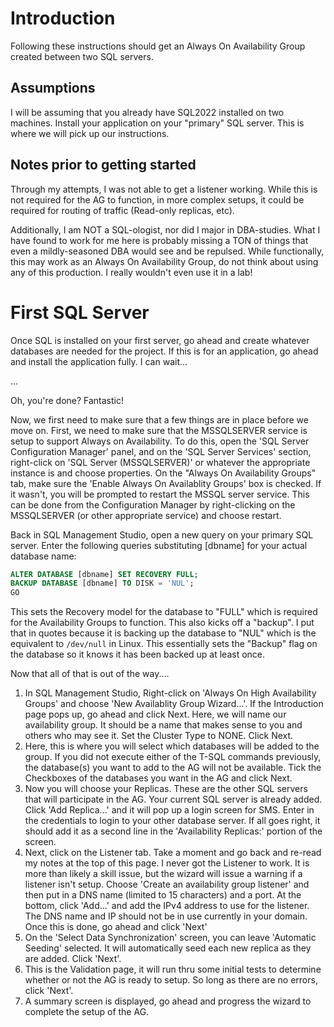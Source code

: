 # Introduction
Following these instructions should get an Always On Availability Group created between two SQL servers. 

## Assumptions
I will be assuming that you already have SQL2022 installed on two machines. Install your application on your "primary" SQL server. This is where we will pick up our instructions.

## Notes prior to getting started
Through my attempts, I was not able to get a listener working. While this is not required for the AG to function, in more complex setups, it could be required for routing of traffic (Read-only replicas, etc). 

Additionally, I am NOT a SQL-ologist, nor did I major in DBA-studies. What I have found to work for me here is probably missing a TON of things that even a mildly-seasoned DBA would see and be repulsed. While functionally, this may work as an Always On Availability Group, do not think about using any of this production. I really wouldn't even use it in a lab!

# First SQL Server
Once SQL is installed on your first server, go ahead and create whatever databases are needed for the project. If this is for an application, go ahead and install the application fully. I can wait...

...

Oh, you're done? Fantastic!

Now, we first need to make sure that a few things are in place before we move on. First, we need to make sure that the MSSQLSERVER service is setup to support Always on Availability. To do this, open the 'SQL Server Configuration Manager' panel, and on the 'SQL Server Services' section, right-click on 'SQL Server (MSSQLSERVER)' or whatever the appropriate instance is and choose properties. On the "Always On Availability Groups" tab, make sure the 'Enable Always On Availablity Groups' box is checked. If it wasn't, you will be prompted to restart the MSSQL server service. This can be done from the Configuration Manager by right-clicking on the MSSQLSERVER (or other appropriate service) and choose restart.

Back in SQL Management Studio, open a new query on your primary SQL server. Enter the following queries substituting [dbname] for your actual database name:

```sql
ALTER DATABASE [dbname] SET RECOVERY FULL;
BACKUP DATABASE [dbname] TO DISK = 'NUL';
GO
```

This sets the Recovery model for the database to "FULL" which is required for the Availability Groups to function. This also kicks off a "backup". I put that in quotes because it is backing up the database to "NUL" which is the equivalent to `/dev/null` in Linux. This essentially sets the "Backup" flag on the database so it knows it has been backed up at least once. 

Now that all of that is out of the way....

1. In SQL Management Studio, Right-click on 'Always On High Availability Groups' and choose 'New Availablity Group Wizard...'. If the Introduction page pops up, go ahead and click Next. Here, we will name our availability group. It should be a name that makes sense to you and others who may see it. Set the Cluster Type to NONE. Click Next.
2. Here, this is where you will select which databases will be added to the group. If you did not execute either of the T-SQL commands previously, the database(s) you want to add to the AG will not be available. Tick the Checkboxes of the databases you want in the AG and click Next.
3. Now you will choose your Replicas. These are the other SQL servers that will participate in the AG. Your current SQL server is already added. Click 'Add Replica...' and it will pop up a login screen for SMS. Enter in the credentials to login to your other database server. If all goes right, it should add it as a second line in the 'Availability Replicas:' portion of the screen.
4. Next, click on the Listener tab. Take a moment and go back and re-read my notes at the top of this page. I never got the Listener to work. It is more than likely a skill issue, but the wizard will issue a warning if a listener isn't setup. Choose 'Create an availability group listener' and then put in a DNS name (limited to 15 characters) and a port. At the bottom, click 'Add...' and add the IPv4 address to use for the listener. The DNS name and IP should not be in use currently in your domain. Once this is done, go ahead and click 'Next'
5. On the 'Select Data Synchronization' screen, you can leave 'Automatic Seeding' selected. It will automatically seed each new replica as they are added. Click 'Next'.
6. This is the Validation page, it will run thru some initial tests to determine whether or not the AG is ready to setup. So long as there are no errors, click 'Next'. 
7. A summary screen is displayed, go ahead and progress the wizard to complete the setup of the AG.
